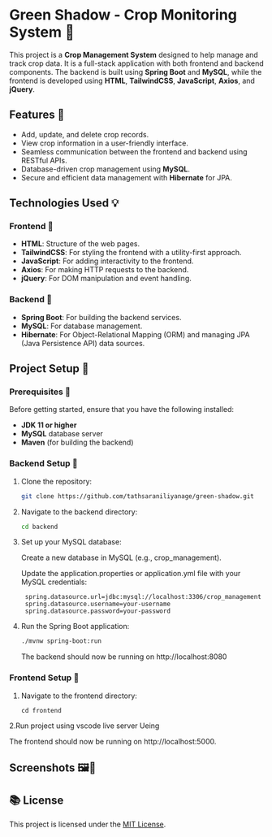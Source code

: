 # Green Shadow - Crop Monitoring System 🌱  

This project is a **Crop Management System** designed to help manage and track crop data. It is a full-stack application with both frontend and backend components. The backend is built using **Spring Boot** and **MySQL**, while the frontend is developed using **HTML**, **TailwindCSS**, **JavaScript**, **Axios**, and **jQuery**.

## Features 🌟

- Add, update, and delete crop records.
- View crop information in a user-friendly interface.
- Seamless communication between the frontend and backend using RESTful APIs.
- Database-driven crop management using **MySQL**.
- Secure and efficient data management with **Hibernate** for JPA.

## Technologies Used 💡

### Frontend 📎

- **HTML**: Structure of the web pages.
- **TailwindCSS**: For styling the frontend with a utility-first approach.
- **JavaScript**: For adding interactivity to the frontend.
- **Axios**: For making HTTP requests to the backend.
- **jQuery**: For DOM manipulation and event handling.

### Backend 📎

- **Spring Boot**: For building the backend services.
- **MySQL**: For database management.
- **Hibernate**: For Object-Relational Mapping (ORM) and managing JPA (Java Persistence API) data sources.


## Project Setup 🔗

### Prerequisites 📍

Before getting started, ensure that you have the following installed:

- **JDK 11 or higher**
- **MySQL** database server
- **Maven** (for building the backend)
  
### Backend Setup 📍

1. Clone the repository:

   ```bash
   git clone https://github.com/tathsaraniliyanage/green-shadow.git

2. Navigate to the backend directory:

    ```bash
    cd backend
    ```
3. Set up your MySQL database:

    Create a new database in MySQL (e.g., crop_management).

    Update the application.properties or application.yml file with your MySQL credentials:


   ```properties
    spring.datasource.url=jdbc:mysql://localhost:3306/crop_management
    spring.datasource.username=your-username
    spring.datasource.password=your-password

4. Run the Spring Boot application:

    ```bash
    ./mvnw spring-boot:run
    ```
    The backend should now be running on http://localhost:8080


### Frontend Setup 📍

1. Navigate to the frontend directory:
    ```
    cd frontend
    ```
    
2.Run project using vscode live server Ueing 

   The frontend should now be running on http://localhost:5000.


## Screenshots 🖼️🌾






## 📚 License

This project is licensed under the [MIT License](LICENSE).   
